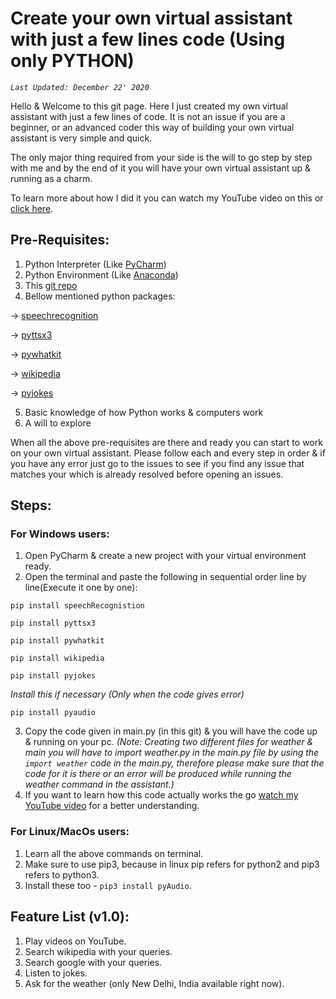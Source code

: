 # **Create your own virtual assistant with just a few lines code (Using only PYTHON)**

_`Last Updated: December 22' 2020`_

Hello & Welcome to this git page. Here I just created my own 
virtual assistant with just a few lines of code. It is not an 
issue if you are a beginner, or an advanced coder this way of 
building your own virtual assistant is very simple and quick.

The only major thing required from your side is the will to go
step by step with me and by the end of it you will have your own
virtual assistant up & running as a charm.

To learn more about how I did it you can watch my YouTube
video on this or [click here]().

## Pre-Requisites:
1. Python Interpreter (Like [PyCharm](https://www.jetbrains.com/pycharm/))
2. Python Environment (Like [Anaconda](https://www.anaconda.com/products/individual))
3. This [git repo](https://github.com/psavarmattas/PSMBot-Virtual-Assistant.git)
4. Bellow mentioned python packages:

-> [speechrecognition](https://pypi.org/project/SpeechRecognition/)

-> [pyttsx3](https://pypi.org/project/pyttsx3/)

-> [pywhatkit](https://pypi.org/project/pywhatkit/)

-> [wikipedia](https://pypi.org/project/wikipedia/)

-> [pyjokes](https://pypi.org/project/pyjokes/)

5. Basic knowledge of how Python works & computers work
6. A will to explore

When all the above pre-requisites are there and ready you can 
start to work on your own virtual assistant. Please follow each 
and every step in order & if you have any error just go to the issues
to see if you find any issue that matches your which is already 
resolved before opening an issues.

## Steps:

### For Windows users:
1. Open PyCharm & create a new project with your virtual environment ready.
2. Open the terminal and paste the following in sequential order line by line(Execute it one by one):

`pip install speechRecognistion`

`pip install pyttsx3`

`pip install pywhatkit`

`pip install wikipedia`

`pip install pyjokes`

_Install this if necessary (Only when the code gives error)_

`pip install pyaudio`

3. Copy the code given in main.py (in this git) & you will have the code up & running on your pc.
_(Note: Creating two different files for weather & main you will have to import weather.py in the main.py file by using the `import weather` code in the main.py, therefore please make sure that the code for it is there or an error will be produced while running the weather command in the assistant.)_
4. If you want to learn how this code actually works the go [watch my YouTube video]() for a better understanding.

### For Linux/MacOs users:

1. Learn all the above commands on terminal. 
2. Make sure to use pip3, because in linux pip refers for python2 and pip3 refers to python3.
3. Install these too - `pip3 install pyAudio`.


## Feature List (v1.0):

1. Play videos on YouTube.
2. Search wikipedia with your queries.
3. Search google with your queries.
4. Listen to jokes.
5. Ask for the weather (only New Delhi, India available right now).